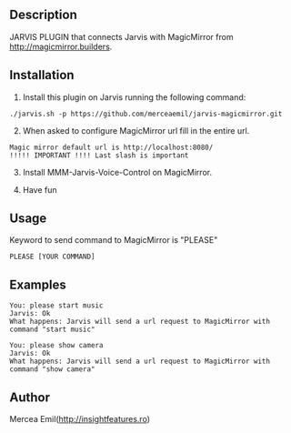 ## Description
JARVIS PLUGIN that connects Jarvis with MagicMirror from http://magicmirror.builders.

## Installation

1. Install this plugin on Jarvis running the following command:
```
./jarvis.sh -p https://github.com/merceaemil/jarvis-magicmirror.git
```
2. When asked to configure MagicMirror url fill in the entire url. 
```
Magic mirror default url is http://localhost:8080/
!!!!! IMPORTANT !!!! Last slash is important
```
3. Install MMM-Jarvis-Voice-Control on MagicMirror.

4. Have fun

## Usage

Keyword to send command to MagicMirror is "PLEASE"
```
PLEASE [YOUR COMMAND]
```

## Examples

```
You: please start music
Jarvis: Ok
What happens: Jarvis will send a url request to MagicMirror with command "start music"
```

```
You: please show camera
Jarvis: Ok
What happens: Jarvis will send a url request to MagicMirror with command "show camera"
```

## Author
Mercea Emil(http://insightfeatures.ro)
